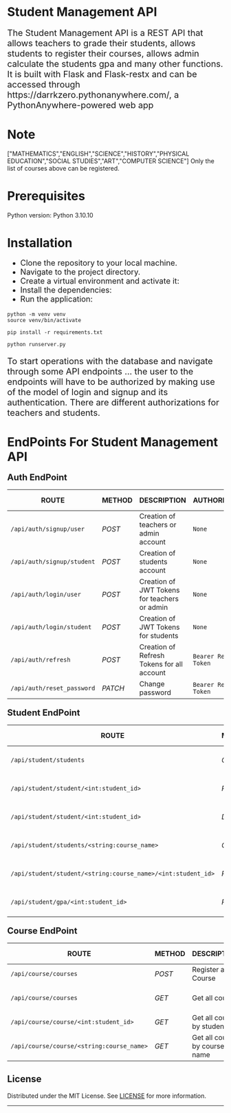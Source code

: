 
# Student Management API

<p style="font-size:20px;">The Student Management API is a REST API that allows teachers to grade their students, allows students to register their courses, allows admin calculate the students gpa and many other functions. 
It is built with Flask and Flask-restx and can be accessed through https://darrkzero.pythonanywhere.com/, a PythonAnywhere-powered web app</p>

<div></div>

<h1>Note</h1>
["MATHEMATICS","ENGLISH","SCIENCE","HISTORY","PHYSICAL EDUCATION","SOCIAL STUDIES","ART","COMPUTER SCIENCE"]                    
                        Only the list of courses above can be registered.

<h1>Prerequisites</h1>
Python version: Python 3.10.10
<div></div>  
<h1>Installation</h1>
<div></div>
<ul style="font-size:18px;">
    <li>Clone the repository to your local machine.</li>
    <li>Navigate to the project directory.</li>
    <li>Create a virtual environment and activate it:</li>
    <li>Install the dependencies:</li>
    <li>Run the application:</li>
</ul>

```console
python -m venv venv
source venv/bin/activate
```

```console
pip install -r requirements.txt
```

```console
python runserver.py
```

<p style="font-size: 20px; margin-top: 20px;">To start operations with the database and navigate through some API endpoints ... the user to the endpoints will have to be authorized by making use of the model of login and signup and its authentication. There are different authorizations for teachers and students.</p>




# EndPoints For Student Management API

<div style="margin-top:8px; margin-bottom:10px; font-size:20px; font-weight:bold;">Auth EndPoint</div>
<!-- Tables for routing in each models -->

| ROUTE                     | METHOD | DESCRIPTION                                     | AUTHORIZATION          | USER TYPE         |
| ------------------------  | ------ | ----------------------------------------------- | ---------------------- | ---------         |
| `/api/auth/signup/user`   | _POST_ | Creation of teachers or admin account           | `None`                 | teachers or admin |
| `/api/auth/signup/student`| _POST_ | Creation of students account                    | `None`                 | students          |
| `/api/auth/login/user`    | _POST_ | Creation of JWT Tokens for teachers or admin    | `None`                 | teachers or admin |
| `/api/auth/login/student` | _POST_ | Creation of JWT Tokens for students             | `None`                 | Students          |
| `/api/auth/refresh`       | _POST_ | Creation of Refresh Tokens for all account      | `Bearer Refresh-Token` | Any               |
| `/api/auth/reset_password`| _PATCH_| Change password                                 | `Bearer Refresh-Token` | Any               |


<div style="margin-top:20px; margin-bottom:10px; font-size:20px; font-weight:bold;">Student EndPoint</div>

| ROUTE                                                       | METHOD  | DESCRIPTION                           | AUTHORIZATION         | USER TYPE         |
| ----------------------------------------------------------- | ------  | ------------------------------------- | --------------------- | ----------------- |
| `/api/student/students`                                     | _GET_   | Get all students info                 | `Bearer Access-Token` | teachers or admin |
| `/api/student/student/<int:student_id>`                     | _PATCH_ | Update Student Info by student id     | `Bearer Access-Token` | Student           |
| `/api/student/student/<int:student_id>`                     | _DELETE_| Delete Student Info by student id     | `Bearer Access-Token` | teachers or admin |
| `/api/student/students/<string:course_name>`                | _GET_   | Get Student Info by course name       | `Bearer Access-Token` | course teacher    |
| `/api/student/student/<string:course_name>/<int:student_id>`| _PATCH_ | Grade Student course                  | `Bearer Access-Token` | course teacher    |
| `/api/student/gpa/<int:student_id>`                         | _PATCH_ | Calclate Students gpa By student Id   | `Bearer Access-Token` | Admin             |

<div style="margin-top:20px; margin-bottom:10px; font-size:20px; font-weight:bold;">Course EndPoint</div>

| ROUTE                                     | METHOD | DESCRIPTION                   | AUTHORIZATION         | USER TYPE         |
| ----------------------------------------- | ------ | ----------------------------  | --------------------- | ---------------   |
| `/api/course/courses`                     | _POST_ | Register a Course             | `Bearer Access-Token` | Student           |
| `/api/course/courses`                     | _GET_  | Get all course                | `Bearer Access-Token` | teachers or admin |
| `/api/course/course/<int:student_id>`     | _GET_  | Get all course by student id  | `Bearer Access-Token` | student           |
| `/api/course/course/<string:course_name>` | _GET_  | Get all course by course name | `Bearer Access-Token` | course teacher    |

<!-- License -->
## License

Distributed under the MIT License. See <a href="https://github.com/Darrkzero/student-management-api/blob/main/LICENSE">LICENSE</a> for more information.


---
